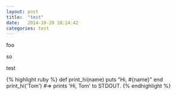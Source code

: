 ```yaml
---
layout: post
title:  "test"
date:   2014-10-20 18:24:42
categories: test
---
```

foo

so

test

{% highlight ruby %}
def print_hi(name)
  puts "Hi, #{name}"
end
print_hi('Tom')
#=> prints 'Hi, Tom' to STDOUT.
{% endhighlight %}
